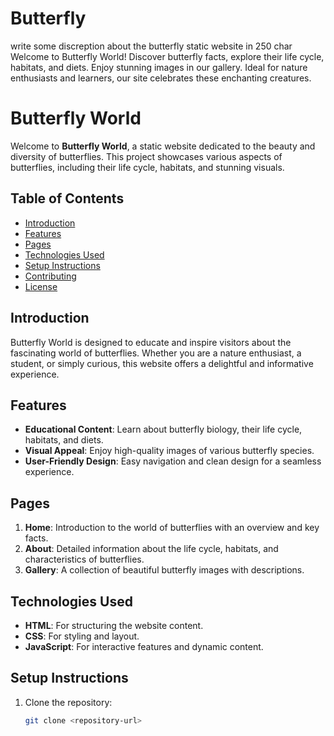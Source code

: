 # Butterfly
write some discreption about the butterfly static website in 250 char Welcome to Butterfly World! Discover butterfly facts, explore their life cycle, habitats, and diets. Enjoy stunning images in our gallery. Ideal for nature enthusiasts and learners, our site celebrates these enchanting creatures.

# Butterfly World

Welcome to **Butterfly World**, a static website dedicated to the beauty and diversity of butterflies. This project showcases various aspects of butterflies, including their life cycle, habitats, and stunning visuals.

## Table of Contents
- [Introduction](#introduction)
- [Features](#features)
- [Pages](#pages)
- [Technologies Used](#technologies-used)
- [Setup Instructions](#setup-instructions)
- [Contributing](#contributing)
- [License](#license)

## Introduction
Butterfly World is designed to educate and inspire visitors about the fascinating world of butterflies. Whether you are a nature enthusiast, a student, or simply curious, this website offers a delightful and informative experience.

## Features
- **Educational Content**: Learn about butterfly biology, their life cycle, habitats, and diets.
- **Visual Appeal**: Enjoy high-quality images of various butterfly species.
- **User-Friendly Design**: Easy navigation and clean design for a seamless experience.

## Pages
1. **Home**: Introduction to the world of butterflies with an overview and key facts.
2. **About**: Detailed information about the life cycle, habitats, and characteristics of butterflies.
3. **Gallery**: A collection of beautiful butterfly images with descriptions.

## Technologies Used
- **HTML**: For structuring the website content.
- **CSS**: For styling and layout.
- **JavaScript**: For interactive features and dynamic content.

## Setup Instructions
1. Clone the repository:
   ```bash
   git clone <repository-url>

